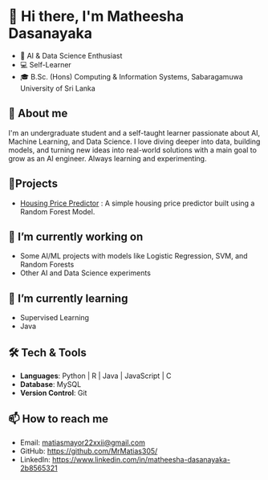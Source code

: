 # 👋 Hi there, I'm Matheesha Dasanayaka 

* 🤖 AI & Data Science Enthusiast
* 💻 Self-Learner
* 🎓 B.Sc. (Hons) Computing & Information Systems, Sabaragamuwa University of Sri Lanka 

## 🚀 About me

I'm an undergraduate student and a self-taught learner passionate about AI, Machine Learning, and Data Science. I love 
diving deeper into data, building models, and turning new ideas into real-world solutions with a main goal to 
grow as an AI engineer. Always learning and experimenting.

## 📌Projects

* [Housing Price Predictor](https://github.com/MrMatias305/housing-price-predictor.git) : A simple housing price predictor built using a Random Forest Model.

## 🔭 I’m currently working on

* Some AI/ML projects with models like Logistic Regression, SVM, and Random Forests
* Other AI and Data Science experiments

## 🌱 I’m currently learning

* Supervised Learning
* Java

##  🛠️ Tech & Tools

* **Languages**: Python | R | Java | JavaScript | C
* **Database**: MySQL
* **Version Control**: Git

## 📫 How to reach me

* Email: [matiasmayor22xxii@gmail.com]()
* GitHub: https://github.com/MrMatias305/
* LinkedIn: https://www.linkedin.com/in/matheesha-dasanayaka-2b8565321

